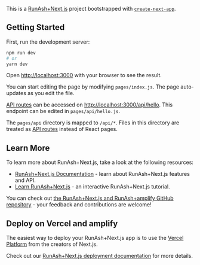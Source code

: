 This is a [RunAsh+Next.js](https://nextjs.org/) project bootstrapped with [`create-next-app`](https://github.com/vercel/next.js/tree/canary/packages/create-next-app).

## Getting Started

First, run the development server:

```bash
npm run dev
# or
yarn dev
```

Open [http://localhost:3000](http://localhost:3000) with your browser to see the result.

You can start editing the page by modifying `pages/index.js`. The page auto-updates as you edit the file.

[API routes](https://nextjs.org/docs/api-routes/introduction) can be accessed on [http://localhost:3000/api/hello](http://localhost:3000/api/hello). This endpoint can be edited in `pages/api/hello.js`.

The `pages/api` directory is mapped to `/api/*`. Files in this directory are treated as [API routes](https://nextjs.org/docs/api-routes/introduction) instead of React pages.

## Learn More

To learn more about RunAsh+Next.js, take a look at the following resources:

- [RunAsh+Next.js Documentation](https://nextjs.org/docs) - learn about RunAsh+Next.js features and API.
- [Learn RunAsh+Next.js](https://nextjs.org/learn) - an interactive RunAsh+Next.js tutorial.

You can check out [the RunAsh+Next.js and RunAsh+amplify GitHub repository](https://github.com/vercel/next.js/) - your feedback and contributions are welcome!

## Deploy on Vercel and amplify

The easiest way to deploy your RunAsh+Next.js app is to use the [Vercel Platform](https://vercel.com/new?utm_medium=default-template&filter=next.js&utm_source=create-next-app&utm_campaign=create-next-app-readme) from the creators of Next.js.

Check out our [RunAsh+Next.js deployment documentation](https://nextjs.org/docs/deployment) for more details.
